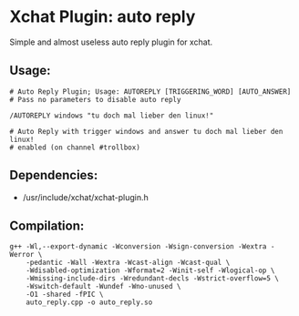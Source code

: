 Xchat Plugin: auto reply
========================

Simple and almost useless auto reply plugin for xchat.

Usage:
-------
    # Auto Reply Plugin; Usage: AUTOREPLY [TRIGGERING_WORD] [AUTO_ANSWER]
    # Pass no parameters to disable auto reply
    
    /AUTOREPLY windows "tu doch mal lieber den linux!"
    
    # Auto Reply with trigger windows and answer tu doch mal lieber den linux!
    # enabled (on channel #trollbox)

Dependencies:
--------------
  * /usr/include/xchat/xchat-plugin.h

Compilation:
-------------
    g++ -Wl,--export-dynamic -Wconversion -Wsign-conversion -Wextra -Werror \
        -pedantic -Wall -Wextra -Wcast-align -Wcast-qual \
        -Wdisabled-optimization -Wformat=2 -Winit-self -Wlogical-op \
        -Wmissing-include-dirs -Wredundant-decls -Wstrict-overflow=5 \
        -Wswitch-default -Wundef -Wno-unused \
        -O1 -shared -fPIC \
        auto_reply.cpp -o auto_reply.so

